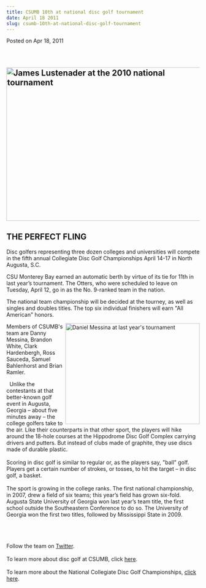 ```yaml
---
title: CSUMB 10th at national disc golf tournament
date: April 18 2011
slug: csumb-10th-at-national-disc-golf-tournament
---
```


 



<span class="date">Posted on Apr 18, 2011    </span>
<p>&#xA0;</p>
<h2><img alt="James Lustenader at the 2010 national tournament" src="https://news.csumb.edu/sites/default/files/65/attachments/news/images/2010_nationals.jpg" style="width:533px; height:400px"/></h2>
<h2>THE PERFECT FLING</h2>
<p>Disc golfers representing three dozen colleges and universities
will compete in the fifth annual Collegiate Disc Golf Championships
April 14-17 in North Augusta, S.C.</p>
<p>CSU Monterey Bay earned an automatic berth by virtue of its tie
for 11th in last year&#x2019;s tournament. The Otters, who were scheduled
to leave on Tuesday, April 12, go in as the No. 9-ranked team in
the nation.&#xA0;</p>
<p>The national team championship will be decided at the tourney,
as well as singles and doubles titles. The top six individual
finishers will earn &quot;All American&quot; honors.</p>
<p><img alt="Daniel Messina at last year&apos;s tournament" src="https://news.csumb.edu/sites/default/files/65/attachments/news/images/disc_golf_0.jpg" style="float:right; width:350px; height:263px">Members of CSUMB&apos;s
team are&#xA0;Danny Messina, Brandon White,&#xA0;Clark Hardenbergh,
Ross Sauceda,&#xA0;Samuel Bahlenhorst and Brian Ramler.</img></p>
<p>&#x2028;&#x2028;Unlike the contestants at that better-known golf event in
Augusta, Georgia &#x2013; about five minutes away &#x2013; the college golfers
take to the air. Like their counterparts in that other sport, the
players will hike around the 18-hole courses at the Hippodrome Disc
Golf Complex carrying drivers and putters. But instead of clubs
made of graphite, they use discs made of durable plastic.<br>
<br>
Scoring in disc golf is similar to regular or, as the players say,
&quot;ball&quot; golf. Players get a certain number of strokes, or tosses, to
hit the target &#x2013; in disc golf, a basket.&#x2028;&#x2028;<br>
<br>
The sport is growing in the college ranks. The first national
championship, in 2007, drew a field of six teams; this year&#x2019;s field
has grown six-fold. Augusta State University of Georgia won last
year&#x2019;s team title, the first school outside the Southeastern
Conference to do so. The University of Georgia won the first two
titles, followed by Mississippi State in 2009.</br></br></br></br></p>
<p>Follow the team on <a href="https://twitter.com/csumbdiscgolf" rel="nofollow">Twitter</a>.<br>
<br>
To learn more about disc golf at CSUMB, click <a href="https://discgolf.clubs.csumb.edu/" rel="nofollow">here</a>.&#xA0;<br>
<br>
To learn more about the National Collegiate Disc Golf
Championships, <a href="https://www.ncdgc.com/" rel="nofollow">click
here</a>.&#xA0;</br></br></br></br></p>
<p><br>
&#xA0;</br></p>





 

